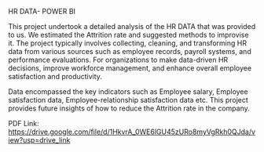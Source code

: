 HR DATA- POWER BI

This project undertook a detailed analysis of the HR DATA that was provided to us. We estimated the Attrition rate and suggested methods to improvise it.
The project typically involves collecting, cleaning, and transforming HR data from various sources such as employee records, payroll systems, and performance evaluations. For organizations to make data-driven HR decisions, improve workforce management, and enhance overall employee satisfaction and productivity.

Data encompassed the key indicators such as Employee salary, Employee satisfaction data, Employee-relationship satisfaction data etc.
This project provides future insights of how to reduce the Attrition rate in the company.

PDF Link: https://drive.google.com/file/d/1HkvrA_0WE6lGU45zURo8myVgRkh0QJda/view?usp=drive_link
